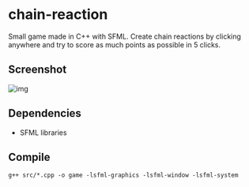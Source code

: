 # chain-reaction
Small game made in C++ with SFML. Create chain reactions by clicking anywhere and try to score as much points as possible in 5 clicks.

## Screenshot
![img](https://github.com/QuintenBruynseraede/chain-reaction/raw/main/assets/screenshots/game.gif "Gameplay")

## Dependencies
- SFML libraries

## Compile
```
g++ src/*.cpp -o game -lsfml-graphics -lsfml-window -lsfml-system
```


